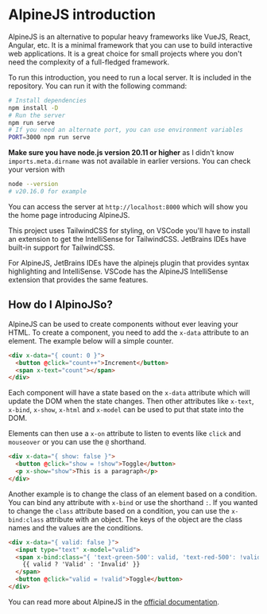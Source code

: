# AlpineJS introduction

AlpineJS is an alternative to popular heavy frameworks like VueJS, React,
Angular, etc. It is a minimal framework that you can use to build interactive
web applications. It is a great choice for small projects where you don't need
the complexity of a full-fledged framework.

To run this introduction, you need to run a local server. It is included in the
repository. You can run it with the following command:

```bash
# Install dependencies
npm install -D
# Run the server
npm run serve
# If you need an alternate port, you can use environment variables
PORT=3000 npm run serve
```

**Make sure you have node.js version 20.11 or higher** as I didn't know
`imports.meta.dirname` was not available in earlier versions. You can check
your version with

```bash
node --version
# v20.16.0 for example
```

You can access the server at `http://localhost:8000` which will show you the
home page introducing AlpineJS.

This project uses TailwindCSS for styling, on VSCode you'll have to install an
extension to get the IntelliSense for TailwindCSS. JetBrains IDEs have built-in
support for TailwindCSS.

For AlpineJS, JetBrains IDEs have the alpinejs plugin that provides syntax
highlighting and IntelliSense. VSCode has the AlpineJS IntelliSense extension
that provides the same features.

## How do I AlpinoJSo?

AlpineJS can be used to create components without ever leaving your HTML. To
create a component, you need to add the `x-data` attribute to an element. The
example below will a simple counter.

```html
<div x-data="{ count: 0 }">
  <button @click="count++">Increment</button>
  <span x-text="count"></span>
</div>
```

Each component will have a state based on the `x-data` attribute which will
update the DOM when the state changes. Then other attributes like `x-text`,
`x-bind`, `x-show`, `x-html` and `x-model` can be used to put that state into
the DOM.

Elements can then use a `x-on` attribute to listen to events like `click` and
`mouseover` or you can use the `@` shorthand.

```html
<div x-data="{ show: false }">
  <button @click="show = !show">Toggle</button>
  <p x-show="show">This is a paragraph</p>
</div>
```

Another example is to change the class of an element based on a condition.
You can bind any attribute with `x-bind` or use the shorthand `:`. If you
wanted to change the `class` attribute based on a condition, you can use the
`x-bind:class` attribute with an object. The keys of the object are the class
names and the values are the conditions.

```html
<div x-data="{ valid: false }">
  <input type="text" x-model="valid">
  <span x-bind:class="{ 'text-green-500': valid, 'text-red-500': !valid }">
    {{ valid ? 'Valid' : 'Invalid' }}
  </span>
  <button @click="valid = !valid">Toggle</button>
</div>
```

You can read more about AlpineJS in the
[official documentation](https://alpinejs.dev/).